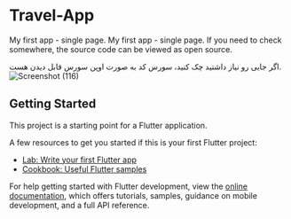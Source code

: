 # Travel-App

My first app - single page.   My first app - single page. If you need to check somewhere, the source code can be viewed as open source.
<br>

اگر جایی رو نیاز داشتید چک کنید، سورس کد به صورت اوپن سورس قابل دیدن هست.
<br>
![Screenshot (116)](https://github.com/ip4rsa/TravelApp-singlePage/assets/117844346/55581eb8-7b05-422c-a58c-716b6f8d4280)



## Getting Started

This project is a starting point for a Flutter application.

A few resources to get you started if this is your first Flutter project:

- [Lab: Write your first Flutter app](https://docs.flutter.dev/get-started/codelab)
- [Cookbook: Useful Flutter samples](https://docs.flutter.dev/cookbook)

For help getting started with Flutter development, view the
[online documentation](https://docs.flutter.dev/), which offers tutorials,
samples, guidance on mobile development, and a full API reference.
